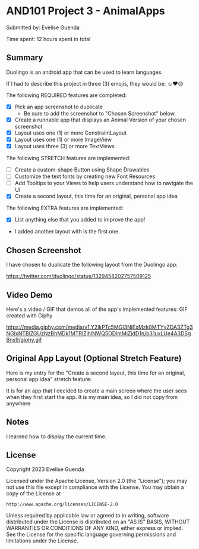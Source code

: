 # AND101 Project 3 - AnimalApps

Submitted by: Evelise Guenda

Time spent: 12 hours spent in total

## Summary

Duolingo is an android app that can be used to learn languages. 

If I had to describe this project in three (3) emojis, they would be: 
☺️❤️😍

The following REQUIRED features are completed:

- [x] Pick an app screenshot to duplicate
  - Be sure to add the screenshot to "Chosen Screenshot" below.
- [X] Create a runnable app that displays an Animal Version of your chosen screenshot
- [X] Layout uses one (1) or more ConstraintLayout
- [X] Layout uses one (1) or more ImageView
- [X] Layout uses three (3) or more TextViews

The following STRETCH features are implemented:

- [ ] Create a custom-shape Button using Shape Drawables
- [ ] Customize the text fonts by creating new Font Resources
- [ ] Add Tooltips to your Views to help users understand how to navigate the UI
- [X] Create a second layout, this time for an original, personal app idea

The following EXTRA features are implemented:

- [X] List anything else that you added to improve the app!
- I added another layout with is the first one.

## Chosen Screenshot

I have chosen to duplicate the following layout from the Duolingo app:

https://twitter.com/duolingo/status/1329458202757509125

## Video Demo

Here's a video / GIF that demos all of the app's implemented features:
GIF created with Giphy

https://media.giphy.com/media/v1.Y2lkPTc5MGI3NjExMzk0MTYyZDA3ZTg3NGIxNTBlZGUzNzBhMDk1MTRlZjhlNWQ5ODlmMiZjdD1n/b31uxLUe4A3DSgBns9/giphy.gif

## Original App Layout (Optional Stretch Feature)

Here is my entry for the "Create a second layout, this time for an original, personal app idea" stretch feature:

It is for an app that I decided to create a main screen where the user sees when they first start the app.
It is my main idea, so I did not copy from anywhere

## Notes
I learned how to display the current time.

## License

Copyright 2023 Evelise Guenda

Licensed under the Apache License, Version 2.0 (the "License");
you may not use this file except in compliance with the License.
You may obtain a copy of the License at

    http://www.apache.org/licenses/LICENSE-2.0

Unless required by applicable law or agreed to in writing, software
distributed under the License is distributed on an "AS IS" BASIS,
WITHOUT WARRANTIES OR CONDITIONS OF ANY KIND, either express or implied.
See the License for the specific language governing permissions and
limitations under the License.
